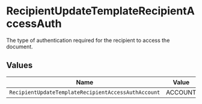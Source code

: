 # RecipientUpdateTemplateRecipientAccessAuth

The type of authentication required for the recipient to access the document.


## Values

| Name                                                | Value                                               |
| --------------------------------------------------- | --------------------------------------------------- |
| `RecipientUpdateTemplateRecipientAccessAuthAccount` | ACCOUNT                                             |